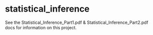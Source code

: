 # statistical_inference

See the Statistical_Inference_Part1.pdf & Statistical_Inference_Part2.pdf docs for information on this project.

